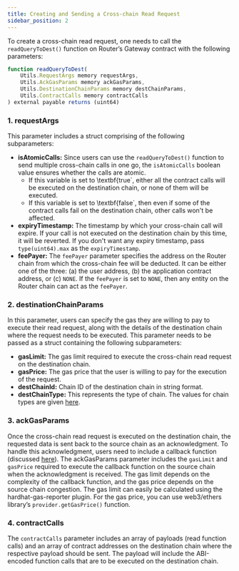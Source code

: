 ```yaml
---
title: Creating and Sending a Cross-chain Read Request
sidebar_position: 2
---
```


To create a cross-chain read request, one needs to call the `readQueryToDest()` function on Router’s Gateway contract with the following parameters:

```javascript
function readQueryToDest(
    Utils.RequestArgs memory requestArgs,
    Utils.AckGasParams memory ackGasParams,
    Utils.DestinationChainParams memory destChainParams,
    Utils.ContractCalls memory contractCalls
) external payable returns (uint64)
```

### 1. requestArgs

This parameter includes a struct comprising of the following subparameters:

- **isAtomicCalls:** Since users can use the `readQueryToDest()` function to send multiple cross-chain calls in one go, the `isAtomicCalls` boolean value ensures whether the calls are atomic.
  - If this variable is set to \textbf{true`, either all the contract calls will be executed on the destination chain, or none of them will be executed.
  - If this variable is set to \textbf{false`, then even if some of the contract calls fail on the destination chain, other calls won't be affected.
- **expiryTimestamp:** The timestamp by which your cross-chain call will expire. If your call is not executed on the destination chain by this time, it will be reverted. If you don't want any expiry timestamp, pass `type(uint64).max` as the `expiryTimestamp`.
- **feePayer:** The `feePayer` parameter specifies the address on the Router chain from which the cross-chain fee will be deducted. It can be either one of the three: (a) the user address, (b) the application contract address, or (c) `NONE`. If the `feePayer` is set to `NONE`, then any entity on the Router chain can act as the `feePayer`.

### 2. destinationChainParams

In this parameter, users can specify the gas they are willing to pay to execute their read request, along with the details of the destination chain where the request needs to be executed. This parameter needs to be passed as a struct containing the following subparameters:

- **gasLimit:** The gas limit required to execute the cross-chain read request on the destination chain.
- **gasPrice:** The gas price that the user is willing to pay for the execution of the request.
- **destChainId:** Chain ID of the destination chain in string format.
- **destChainType:** This represents the type of chain. The values for chain types are given <a href="/crosstalk/understanding-crosstalk/chainTypes" target="_blank">here</a>.

### 3. ackGasParams

Once the cross-chain read request is executed on the destination chain, the requested data is sent back to the source chain as an acknowledgment. To handle this acknowledgment, users need to include a callback function (discussed <a href="./handling-the-acknowledgment-on-the-source-chain" target="_blank">here</a>). The ackGasParams parameter includes the `gasLimit` and `gasPrice` required to execute the callback function on the source chain when the acknowledgment is received. The gas limit depends on the complexity of the callback function, and the gas price depends on the source chain congestion. The gas limit can easily be calculated using the hardhat-gas-reporter plugin. For the gas price, you can use web3/ethers library’s `provider.getGasPrice()` function.

### 4. contractCalls

The `contractCalls` parameter includes an array of payloads (read function calls) and an array of contract addresses on the destination chain where the respective payload should be sent. The payload will include the ABI-encoded function calls that are to be executed on the destination chain.
